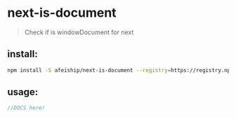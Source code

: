 # next-is-document
> Check if is windowDocument for next

## install:
```bash
npm install -S afeiship/next-is-document --registry=https://registry.npm.taobao.org
```

## usage:
```js
//DOCS here!
```
